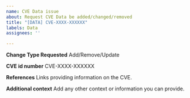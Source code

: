 ```yaml
---
name: CVE Data issue
about: Request CVE Data be added/changed/removed
title: "[DATA] CVE-XXXX-XXXXXX"
labels: Data
assignees: ''

---
```


**Change Type Requested**
Add/Remove/Update

**CVE id number**
CVE-XXXX-XXXXXX

**References**
Links providing information on the CVE.

**Additional context**
Add any other context or information you can provide.
